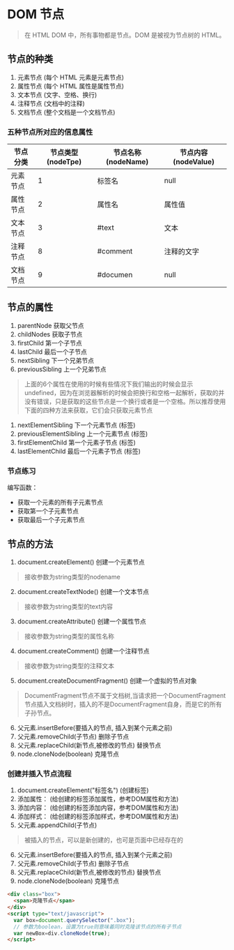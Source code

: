 # DOM 节点
>在 HTML DOM 中，所有事物都是节点。DOM 是被视为节点树的 HTML。

## 节点的种类
1. 元素节点 (每个 HTML 元素是元素节点)       
2. 属性节点    (每个 HTML 属性是属性节点)
3. 文本节点   (文字、空格、换行)
4. 注释节点   (文档中的注释)
5. 文档节点   (整个文档是一个文档节点)

### 五种节点所对应的信息属性
|节点分类|节点类型(nodeTpe)|节点名称(nodeName)|节点内容(nodeValue)|
|----   |----     |----    |----   |
|元素节点 |1      |标签名    |null  |
|属性节点| 2      |属性名   | 属性值|
|文本节点|  3     | #text  |  文本  |
|注释节点|  8     |#comment |注释的文字   |
|文档节点|    9  |  #documen| null  |

## 节点的属性
1. parentNode    获取父节点
2. childNodes      获取子节点
3. firstChild     第一个子节点
4. lastChild      最后一个子节点
5. nextSibling     下一个兄弟节点
6. previousSibling     上一个兄弟节点

> 上面的6个属性在使用的时候有些情况下我们输出的时候会显示undefined，因为在浏览器解析的时候会把换行和空格一起解析，获取的并没有错误，只是获取的这些节点是一个换行或者是一个空格。所以推荐使用下面的四种方法来获取，它们会只获取元素节点

1. nextElementSibling   下一个元素节点 (标签)
2. previousElementSibling      上一个元素节点 (标签)
3. firstElementChild      第一个元素子节点 (标签)
4. lastElementChild      最后一个元素子节点 (标签)

### 节点练习
编写函数：
* 获取一个元素的所有子元素节点         
* 获取第一个子元素节点         
* 获取最后一个子元素节点   




## 节点的方法
1. document.createElement() 创建一个元素节点
>接收参数为string类型的nodename

2. document.createTextNode() 创建一个文本节点
>接收参数为string类型的text内容

3. document.createAttribute() 创建一个属性节点
>接收参数为string类型的属性名称

4. document.createComment() 创建一个注释节点
>接收参数为string类型的注释文本

5. document.createDocumentFragment() 创建一个虚拟的节点对象
>DocumentFragment节点不属于文档树,当请求把一个DocumentFragment节点插入文档树时，插入的不是DocumentFragment自身，而是它的所有子孙节点。

6. 父元素.insertBefore(要插入的节点, 插入到某个元素之前)
1. 父元素.removeChild(子节点)      删除子节点
2. 父元素.replaceChild(新节点,被修改的节点)            替换节点
3. node.cloneNode(boolean)          克隆节点

### 创建并插入节点流程
1. document.createElement("标签名")    (创建标签)
2. 添加属性： (给创建的标签添加属性，参考DOM属性和方法)
3. 添加内容： (给创建的标签添加内容，参考DOM属性和方法)
4. 添加样式： (给创建的标签添加样式，参考DOM属性和方法)
5. 父元素.appendChild(子节点)
> 被插入的节点，可以是新创建的，也可是页面中已经存在的  

6. 父元素.insertBefore(要插入的节点, 插入到某个元素之前)
1. 父元素.removeChild(子节点)      删除子节点
2. 父元素.replaceChild(新节点,被修改的节点)            替换节点
3. node.cloneNode(boolean)          克隆节点
```html
<div class="box">
  <span>克隆节点</span>
</div>
<script type="text/javascript">
  var box=document.querySelector(".box");
  // 参数为boolean，设置为true则意味着同时克隆该节点的所有子节点
  var newBox=div.cloneNode(true);
</script>
```
